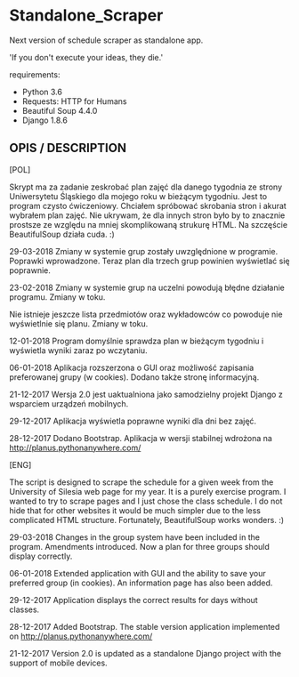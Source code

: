 # Standalone_Scraper
Next version of schedule scraper as standalone app.

'If you don't execute your ideas, they die.'

requirements:
* Python 3.6
* Requests: HTTP for Humans
* Beautiful Soup 4.4.0
* Django 1.8.6

OPIS / DESCRIPTION
------------------

[POL]

Skrypt ma za zadanie zeskrobać plan zajęć dla danego tygodnia ze
strony Uniwersytetu Śląskiego dla mojego roku w bieżącym tygodniu. 
Jest to program czysto ćwiczeniowy. Chciałem spróbować skrobania stron i akurat wybrałem plan
zajęć. Nie ukrywam, że dla innych stron było by to znacznie prostsze ze względu na mniej skomplikowaną 
strukurę HTML. Na szczęście BeautifulSoup działa cuda. :)


29-03-2018
Zmiany w systemie grup zostały uwzględnione w programie. Poprawki wprowadzone. Teraz plan dla trzech grup powinien 
wyświetlać się poprawnie.

23-02-2018
Zmiany w systemie grup na uczelni powodują błędne działanie programu. Zmiany w toku.

Nie istnieje jeszcze lista przedmiotów oraz wykładowców co powoduje nie wyświetlnie się planu. Zmiany w toku.


12-01-2018
Program domyślnie sprawdza plan w bieżącym tygodniu i wyświetla wyniki zaraz po wczytaniu.

06-01-2018
Aplikacja rozszerzona o GUI oraz możliwość zapisania preferowanej grupy (w cookies). Dodano także stronę informacyjną.

21-12-2017
Wersja 2.0 jest uaktualniona jako samodzielny projekt Django z wsparciem urządzeń mobilnych.

29-12-2017
Aplikacja wyświetla poprawne wyniki dla dni bez zajęć.

28-12-2017
Dodano Bootstrap.
Aplikacja w wersji stabilnej wdrożona na http://planus.pythonanywhere.com/



[ENG] 

The script is designed to scrape the schedule for a given week from the University of Silesia web page for my year.
It is a purely exercise program. I wanted to try to scrape pages and I just chose the class schedule. 
I do not hide that for other websites it would be much simpler due to the less complicated HTML structure. 
Fortunately, BeautifulSoup works wonders. :)


29-03-2018
Changes in the group system have been included in the program. Amendments introduced. Now a plan for three groups should
display correctly.

06-01-2018
Extended application with GUI and the ability to save your preferred group (in cookies). An information page has also been added.

29-12-2017
Application displays the correct results for days without classes.

28-12-2017
Added Bootstrap.
The stable version application implemented on http://planus.pythonanywhere.com/


21-12-2017
Version 2.0 is updated as a standalone Django project with the support of mobile devices.



